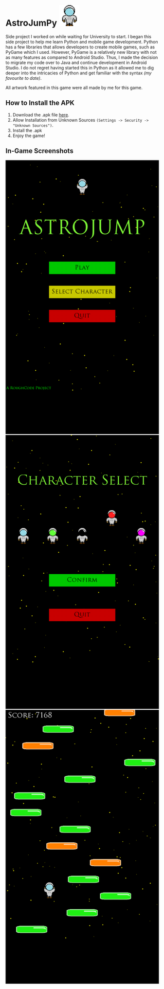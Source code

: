 # AstroJumPy ![AstroJump](https://github.com/theRoughCode/AstroJumPy/blob/master/android-icon.png)

Side project I worked on while waiting for University to start.  I began this side project to help me learn Python and mobile game development.  Python has a few libraries that allows developers to create mobile games, such as PyGame which I used.  However, PyGame is a relatively new library with not as many features as compared to Android Studio.  Thus, I made the decision to migrate my code over to Java and continue development in Android Studio.  I do not regret having started this in Python as it allowed me to dig deeper into the intricacies of Python and get familiar with the syntax *(my favourite to date)*.

All artwork featured in this game were all made by me for this game.  

## How to Install the APK
1. Download the .apk file [here](https://github.com/theRoughCode/AstroJumPy/blob/master/AstroJump-1.0-release.apk).
2. Allow Installation from Unknown Sources `(Settings -> Security -> "Unknown Sources")`.
3. Install the .apk
4. Enjoy the game!

## In-Game Screenshots
![](https://github.com/theRoughCode/AstroJumPy/blob/master/screenshots/Screenshot_20170131-231739.png "Main Menu")
![](https://github.com/theRoughCode/AstroJumPy/blob/master/screenshots/Screenshot_20170131-231804.png "Character Select")
![](https://github.com/theRoughCode/AstroJumPy/blob/master/screenshots/Screenshot_20170131-232019.png "In Game")
